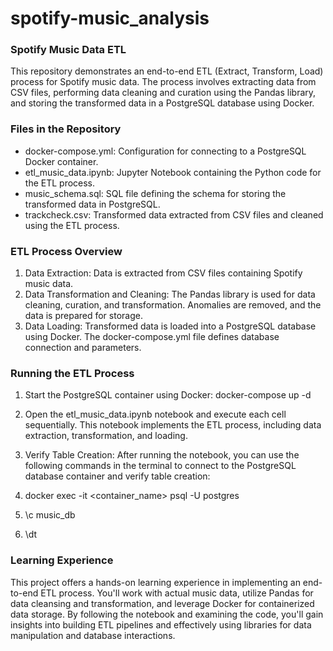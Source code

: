 # spotify-music_analysis

### Spotify Music Data ETL
This repository demonstrates an end-to-end ETL (Extract, Transform, Load) process for Spotify music data. The process involves extracting data from CSV files, performing data cleaning and curation using the Pandas library, and storing the transformed data in a PostgreSQL database using Docker.

### Files in the Repository
- docker-compose.yml: Configuration for connecting to a PostgreSQL Docker container.
- etl_music_data.ipynb: Jupyter Notebook containing the Python code for the ETL process.
- music_schema.sql: SQL file defining the schema for storing the transformed data in PostgreSQL.
- trackcheck.csv: Transformed data extracted from CSV files and cleaned using the ETL process.

### ETL Process Overview
1. Data Extraction: Data is extracted from CSV files containing Spotify music data.
2. Data Transformation and Cleaning: The Pandas library is used for data cleaning, curation, and transformation. Anomalies are removed, and the data is prepared for storage.
3. Data Loading: Transformed data is loaded into a PostgreSQL database using Docker. The docker-compose.yml file defines database connection and parameters.

### Running the ETL Process
1. Start the PostgreSQL container using Docker: docker-compose up -d
2. Open the etl_music_data.ipynb notebook and execute each cell sequentially. This notebook implements the ETL process, including data extraction, transformation, and loading.
3. Verify Table Creation: After running the notebook, you can use the following commands in the terminal to connect to the PostgreSQL database container and verify table creation:

  1. docker exec -it <container_name> psql -U postgres 
  2. \c music_db 
  3. \dt

### Learning Experience
This project offers a hands-on learning experience in implementing an end-to-end ETL process. You'll work with actual music data, utilize Pandas for data cleansing and transformation, and leverage Docker for containerized data storage. By following the notebook and examining the code, you'll gain insights into building ETL pipelines and effectively using libraries for data manipulation and database interactions.

